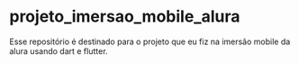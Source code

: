 # projeto_imersao_mobile_alura
Esse repositório é destinado para o projeto que eu fiz na imersão mobile da alura usando dart e flutter.
